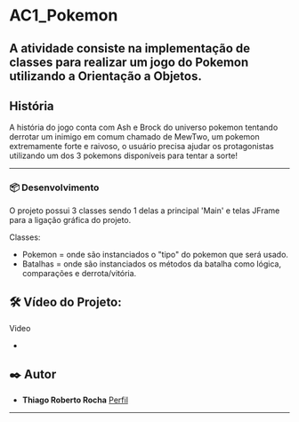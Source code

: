 # AC1_Pokemon

A atividade consiste na implementação de classes para realizar um jogo do Pokemon utilizando a Orientação a Objetos.
---

## História

A história do jogo conta com Ash e Brock do universo pokemon tentando derrotar um inimigo em comum chamado de MewTwo, um pokemon extremamente forte e raivoso, o usuário precisa ajudar os protagonistas utilizando um dos 3 pokemons disponíveis para tentar a sorte!

---
### 📦 Desenvolvimento

O projeto possui 3 classes sendo 1 delas a principal 'Main' e telas JFrame para a ligação gráfica do projeto.

Classes:

* Pokemon = onde são instanciados o "tipo" do pokemon que será usado.
* Batalhas = onde são instanciados os métodos da batalha como lógica, comparações e derrota/vitória.

## 🛠️ Vídeo do Projeto:

Video 

* 


## ✒️ Autor

* **Thiago Roberto Rocha**  [Perfil](https://github.com/Thirbt)
---
